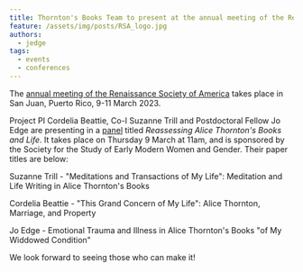 ```yaml
---
title: Thornton's Books Team to present at the annual meeting of the Renaissance Society of America, Puerto Rico, March 2023
feature: /assets/img/posts/RSA_logo.jpg
authors:
  - jedge
tags:
  - events
  - conferences
---
```


The [annual meeting of the Renaissance Society of America](https://www.rsa.org/page/RSASanJuan2023) takes place in San Juan, Puerto Rico, 9-11 March 2023. 

Project PI Cordelia Beattie, Co-I Suzanne Trill and Postdoctoral Fellow Jo Edge are presenting in a [panel](https://rsa.confex.com/rsa/2023/meetingapp.cgi/Session/6418) titled *Reassessing Alice Thornton's Books and Life*. It takes place on Thursday 9 March at 11am, and is sponsored by the Society for the Study of Early Modern Women and Gender. Their paper titles are below:

Suzanne Trill - "Meditations and Transactions of My Life": Meditation and Life Writing in Alice Thornton's Books

Cordelia Beattie - "This Grand Concern of My Life": Alice Thornton, Marriage, and Property

Jo Edge - Emotional Trauma and Illness in Alice Thornton's Books "of My Widdowed Condition"

We look forward to seeing those who can make it!